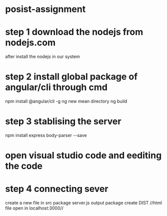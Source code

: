 # posist-assignment

# step 1 download the nodejs from nodejs.com
after install the nodejs in our system

# step 2 install global package of angular/cli through cmd
npm install @angular/cli -g
ng new mean directory
ng build

# step 3 stablising the server
npm install express body-parser  --save

#  open visual studio code and eediting the code

# step 4 connecting sever
create a new file in src package server.js
output package create DIST
//html file open in localhost:3000//





